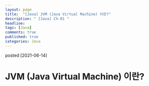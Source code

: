 ```yaml
---
layout: page
title:  "[Java] JVM (Java Virtual Machine) 이란?"
description: " [Java] Ch-01 "
headline: 
tags: [Java]
comments: true
published: true
categories: Java
---
```

posted [2021-06-14] 

# JVM (Java Virtual Machine) 이란?


